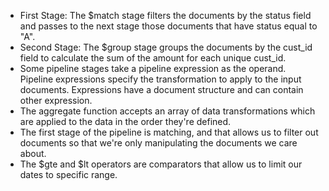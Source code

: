 - First Stage: The $match stage filters the documents by the status field and passes to the next stage those documents that have status equal to "A".
- Second Stage: The $group stage groups the documents by the cust_id field to calculate the sum of the amount for each unique cust_id.
- Some pipeline stages take a pipeline expression as the operand. Pipeline expressions specify the transformation to apply to the input documents. Expressions have a document structure and can contain other expression.
- The aggregate function accepts an array of data transformations which are applied to the data in the order they're defined. 
- The first stage of the pipeline is matching, and that allows us to filter out documents so that we're only manipulating the documents we care about.
- The $gte and $lt operators are comparators that allow us to limit our dates to specific range.
